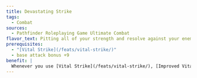 ```yaml
---
title: Devastating Strike
tags:
  - Combat
sources:
  - Pathfinder Roleplaying Game Ultimate Combat
flavor_text: Pitting all of your strength and resolve against your enemy, you deliver a strike that is impossible to ignore.
prerequisites:
  - "[Vital Strike](/feats/vital-strike/)"
  - base attack bonus +9
benefit: |
  Whenever you use [Vital Strike](/feats/vital-strike/), [Improved Vital Strike](/feats/improved-vital-strike/), or [Greater Vital Strike](/feats/greater-vital-strike/), you gain a +2 bonus on each extra weapon damage dice roll those feats grant (+6 maximum). This bonus damage is multiplied on a critical hit.
---
```



